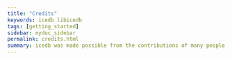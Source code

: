 ```yaml
---
title: "Credits"
keywords: icedb libicedb
tags: [getting_started]
sidebar: mydoc_sidebar
permalink: credits.html
summary: icedb was made possible from the contributions of many people
---
```



